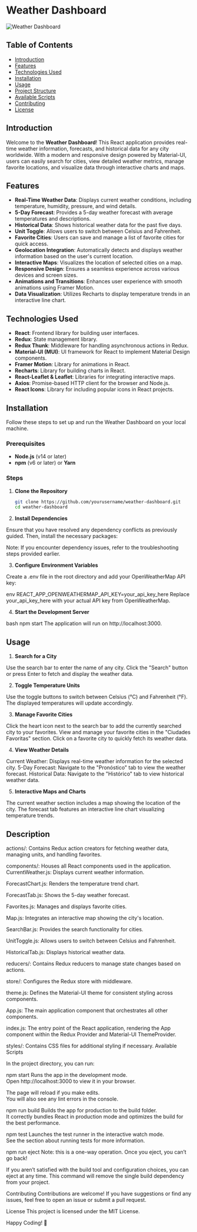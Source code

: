 # Weather Dashboard

![Weather Dashboard](https://via.placeholder.com/800x200?text=Weather+Dashboard)

## Table of Contents

- [Introduction](#introduction)
- [Features](#features)
- [Technologies Used](#technologies-used)
- [Installation](#installation)
- [Usage](#usage)
- [Project Structure](#project-structure)
- [Available Scripts](#available-scripts)
- [Contributing](#contributing)
- [License](#license)

## Introduction

Welcome to the **Weather Dashboard**! This React application provides real-time weather information, forecasts, and historical data for any city worldwide. With a modern and responsive design powered by Material-UI, users can easily search for cities, view detailed weather metrics, manage favorite locations, and visualize data through interactive charts and maps.

## Features

- **Real-Time Weather Data**: Displays current weather conditions, including temperature, humidity, pressure, and wind details.
- **5-Day Forecast**: Provides a 5-day weather forecast with average temperatures and descriptions.
- **Historical Data**: Shows historical weather data for the past five days.
- **Unit Toggle**: Allows users to switch between Celsius and Fahrenheit.
- **Favorite Cities**: Users can save and manage a list of favorite cities for quick access.
- **Geolocation Integration**: Automatically detects and displays weather information based on the user's current location.
- **Interactive Maps**: Visualizes the location of selected cities on a map.
- **Responsive Design**: Ensures a seamless experience across various devices and screen sizes.
- **Animations and Transitions**: Enhances user experience with smooth animations using Framer Motion.
- **Data Visualization**: Utilizes Recharts to display temperature trends in an interactive line chart.

## Technologies Used

- **React**: Frontend library for building user interfaces.
- **Redux**: State management library.
- **Redux Thunk**: Middleware for handling asynchronous actions in Redux.
- **Material-UI (MUI)**: UI framework for React to implement Material Design components.
- **Framer Motion**: Library for animations in React.
- **Recharts**: Library for building charts in React.
- **React-Leaflet & Leaflet**: Libraries for integrating interactive maps.
- **Axios**: Promise-based HTTP client for the browser and Node.js.
- **React Icons**: Library for including popular icons in React projects.

## Installation

Follow these steps to set up and run the Weather Dashboard on your local machine.

### Prerequisites

- **Node.js** (v14 or later)
- **npm** (v6 or later) or **Yarn**

### Steps

1. **Clone the Repository**

   ```bash
   git clone https://github.com/yourusername/weather-dashboard.git
   cd weather-dashboard
2. **Install Dependencies**

Ensure that you have resolved any dependency conflicts as previously guided. Then, install the necessary packages:

Note: If you encounter dependency issues, refer to the troubleshooting steps provided earlier.

3. **Configure Environment Variables**

Create a .env file in the root directory and add your OpenWeatherMap API key:

env
REACT_APP_OPENWEATHERMAP_API_KEY=your_api_key_here
Replace your_api_key_here with your actual API key from OpenWeatherMap.

4. **Start the Development Server**

bash
npm start
The application will run on http://localhost:3000.

## Usage
1. **Search for a City**

Use the search bar to enter the name of any city.
Click the "Search" button or press Enter to fetch and display the weather data.

2. **Toggle Temperature Units**

Use the toggle buttons to switch between Celsius (°C) and Fahrenheit (°F).
The displayed temperatures will update accordingly.

3. **Manage Favorite Cities**

Click the heart icon next to the search bar to add the currently searched city to your favorites.
View and manage your favorite cities in the "Ciudades Favoritas" section.
Click on a favorite city to quickly fetch its weather data.

4. **View Weather Details**

Current Weather: Displays real-time weather information for the selected city.
5-Day Forecast: Navigate to the "Pronóstico" tab to view the weather forecast.
Historical Data: Navigate to the "Histórico" tab to view historical weather data.

5. **Interactive Maps and Charts**

The current weather section includes a map showing the location of the city.
The forecast tab features an interactive line chart visualizing temperature trends.


## Description
actions/: Contains Redux action creators for fetching weather data, managing units, and handling favorites.

components/: Houses all React components used in the application.
CurrentWeather.js: Displays current weather information.

ForecastChart.js: Renders the temperature trend chart.

ForecastTab.js: Shows the 5-day weather forecast.

Favorites.js: Manages and displays favorite cities.

Map.js: Integrates an interactive map showing the city's location.

SearchBar.js: Provides the search functionality for cities.

UnitToggle.js: Allows users to switch between Celsius and Fahrenheit.

HistoricalTab.js: Displays historical weather data.

reducers/: Contains Redux reducers to manage state changes based on actions.

store/: Configures the Redux store with middleware.

theme.js: Defines the Material-UI theme for consistent styling across components.

App.js: The main application component that orchestrates all other components.

index.js: The entry point of the React application, rendering the App component within the Redux Provider and Material-UI ThemeProvider.

styles/: Contains CSS files for additional styling if necessary.
Available Scripts

In the project directory, you can run:

npm start
Runs the app in the development mode.<br> Open http://localhost:3000 to view it in your browser.

The page will reload if you make edits.<br> You will also see any lint errors in the console.

npm run build
Builds the app for production to the build folder.<br> It correctly bundles React in production mode and optimizes the build for the best performance.

npm test
Launches the test runner in the interactive watch mode.<br> See the section about running tests for more information.

npm run eject
Note: this is a one-way operation. Once you eject, you can’t go back!

If you aren’t satisfied with the build tool and configuration choices, you can eject at any time. This command will remove the single build dependency from your project.

Contributing
Contributions are welcome! If you have suggestions or find any issues, feel free to open an issue or submit a pull request.

License
This project is licensed under the MIT License.

Happy Coding! 🚀